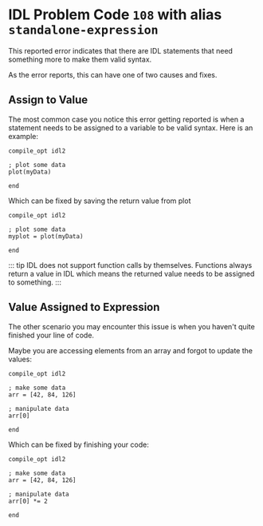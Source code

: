 # IDL Problem Code `108` with alias `standalone-expression`

<!--@include: ./severity/execution_error.md-->

This reported error indicates that there are IDL statements that need something more to make them valid syntax.

As the error reports, this can have one of two causes and fixes.

## Assign to Value

The most common case you notice this error getting reported is when a statement needs to be assigned to a variable to be valid syntax. Here is an example:

```idl{3,4}
compile_opt idl2

; plot some data
plot(myData)

end
```

Which can be fixed by saving the return value from plot

```idl{3,4}
compile_opt idl2

; plot some data
myplot = plot(myData)

end
```

::: tip
IDL does not support function calls by themselves. Functions always return a value in IDL which means the returned value needs to be assigned to something.
:::

## Value Assigned to Expression

The other scenario you may encounter this issue is when you haven't quite finished your line of code.

Maybe you are accessing elements from an array and forgot to update the values:

```idl{6,7}
compile_opt idl2

; make some data
arr = [42, 84, 126]

; manipulate data
arr[0]

end
```

Which can be fixed by finishing your code:

```idl{6,7}
compile_opt idl2

; make some data
arr = [42, 84, 126]

; manipulate data
arr[0] *= 2

end
```

